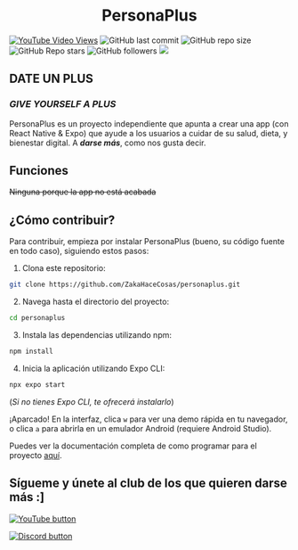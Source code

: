 <h1 align="center">PersonaPlus</h1>

<!--Se destacará el vídeo más reciente, a menos que alguno explote o algo así-->
[![YouTube Video Views](https://img.shields.io/youtube/views/H2_0d-hLiMw?style=for-the-badge&logo=youtube)](https://www.youtube.com/watch?v=H2_0d-hLiMw)
![GitHub last commit](https://img.shields.io/github/last-commit/ZakaHaceCosas/personaplus?style=for-the-badge&logo=github&color=black)
![GitHub repo size](https://img.shields.io/github/repo-size/ZakaHaceCosas/personaplus?style=for-the-badge&logo=github)
![GitHub Repo stars](https://img.shields.io/github/stars/ZakaHaceCosas/personaplus?style=for-the-badge&logo=github&color=orange)
![GitHub followers](https://img.shields.io/github/followers/ZakaHaceCosas?style=for-the-badge&logo=github)
<img src="https://personaplus.vercel.app/PP_BANNER.png">
<!--![Lines of code](https://img.shields.io/tokei/lines/github/ZakaHaceCosas/personaplus?style=for-the-badge&logo=visualstudiocode)-->
<h2>DATE UN PLUS</h2>
<h3><i>GIVE YOURSELF A PLUS</i></h3>

PersonaPlus es un proyecto independiente que apunta a crear una app (con React Native & Expo) que ayude a los usuarios a cuidar de su salud, dieta, y bienestar digital. A ***darse más***, como nos gusta decir.

<h2>Funciones</h2>

~~Ninguna porque la app no está acabada~~

<h2>¿Cómo contribuir?</h2>

Para contribuir, empieza por instalar PersonaPlus (bueno, su código fuente en todo caso), siguiendo estos pasos:

1. Clona este repositorio:
```bash
git clone https://github.com/ZakaHaceCosas/personaplus.git
```
2. Navega hasta el directorio del proyecto:
```bash
cd personaplus
```
3. Instala las dependencias utilizando npm:
```bash
npm install
```
4. Inicia la aplicación utilizando Expo CLI:
```bash
npx expo start
```
(*Si no tienes Expo CLI, te ofrecerá instalarlo*)

¡Aparcado! En la interfaz, clica `w` para ver una demo rápida en tu navegador, o clica `a` para abrirla en un emulador Android (requiere Android Studio).

Puedes ver la documentación completa de como programar para el proyecto [aquí](https://github.com/ZakaHaceCosas/personaplus/blob/main/DOCS.md#3-programando-personaplus).

<h2>Sígueme y únete al club de los que quieren darse más :]</h2>

[![YouTube button](https://img.shields.io/badge/YouTube-ZakaHaceCosas-red?style=for-the-badge&logo=youtube)](https://youtube.com/@ZakaHaceCosas)

[![Discord button](https://img.shields.io/badge/Discord-Servidor_de_Discord-blue?style=for-the-badge&logo=discord&logoColor=white)](https://discord.com/invite/euVHrr46c6)
